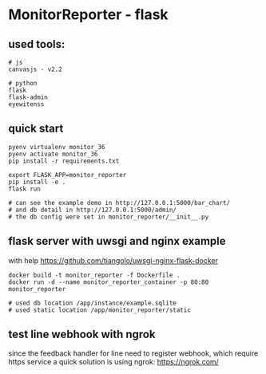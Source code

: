 # MonitorReporter - flask

## used tools:
```
# js
canvasjs - v2.2

# python
flask
flask-admin
eyewitenss
```

## quick start
```
pyenv virtualenv monitor_36
pyenv activate monitor_36
pip install -r requirements.txt

export FLASK_APP=monitor_reporter
pip install -e .
flask run

# can see the example demo in http://127.0.0.1:5000/bar_chart/
# and db detail in http://127.0.0.1:5000/admin/
# the db config were set in monitor_reporter/__init__.py

```


## flask server with uwsgi and nginx example
with help https://github.com/tiangolo/uwsgi-nginx-flask-docker
```
docker build -t monitor_reporter -f Dockerfile .
docker run -d --name monitor_reporter_container -p 80:80 monitor_reporter

# used db location /app/instance/example.sqlite
# used static location /app/monitor_reporter/static
```


## test line webhook with ngrok
since the feedback handler for line need to register webhook, which require https service
a quick solution is using ngrok: https://ngrok.com/
